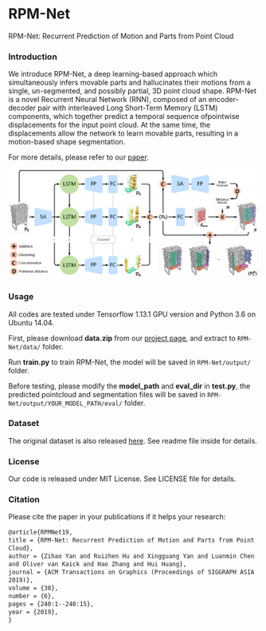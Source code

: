 # RPM-Net
RPM-Net: Recurrent Prediction of Motion and Parts from Point Cloud

### Introduction

We introduce RPM-Net, a deep learning-based approach which simultaneously infers movable parts and hallucinates their motions from a single, un-segmented, and possibly partial, 3D point cloud shape. 
RPM-Net is a novel Recurrent Neural Network (RNN), composed of an encoder-decoder pair with interleaved Long Short-Term Memory (LSTM) components, which together predict a temporal sequence ofpointwise displacements for the input point cloud. At the same time, the displacements allow the network to learn movable parts, resulting in a motion-based shape segmentation.

For more details, please refer to our [paper](http://vcc.szu.edu.cn/file/upload_file//image/research/att201911071109/RPM-Net_reduced.pdf).

![overview](./doc/network.png)

### Usage

All codes are tested under Tensorflow 1.13.1 GPU version and Python 3.6 on Ubuntu 14.04.

First, please download **data.zip** from our [project page](https://vcc.tech/research/2019/RPMNet), and extract to `RPM-Net/data/` folder.

Run **train.py** to train RPM-Net, the model will be saved in `RPM-Net/output/` folder.

Before testing, please modify the **model_path** and **eval_dir** in **test.py**, the predicted pointcloud and segmentation files will be saved in `RPM-Net/output/YOUR_MODEL_PATH/eval/` folder.

### Dataset
The original dataset is also released [here](http://vcc.szu.edu.cn/file/upload_file//image/research/att201911032109/mesh_obj.zip). See readme file inside for details.

### License
Our code is released under MIT License. See LICENSE file for details.

### Citation

Please cite the paper in your publications if it helps your research:
```
@article{RPMNet19,
title = {RPM-Net: Recurrent Prediction of Motion and Parts from Point Cloud},
author = {Zihao Yan and Ruizhen Hu and Xingguang Yan and Luanmin Chen and Oliver van Kaick and Hao Zhang and Hui Huang},
journal = {ACM Transactions on Graphics (Proceedings of SIGGRAPH ASIA 2019)},
volume = {38},
number = {6},
pages = {240:1--240:15},  
year = {2019},
} 
```
